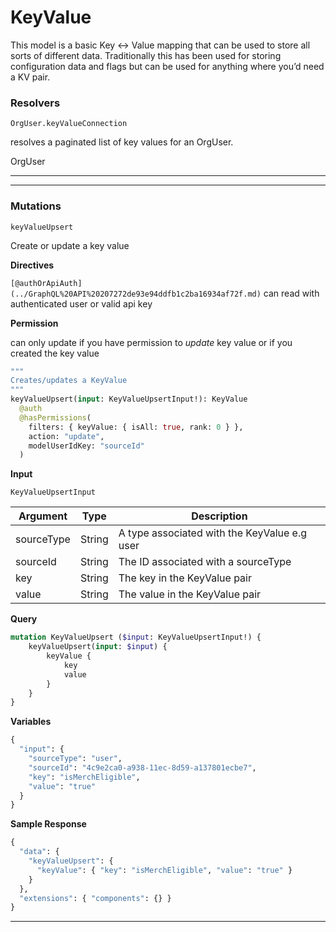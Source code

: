 # KeyValue

This model is a basic Key ↔ Value mapping that can be used to store all sorts of different data. Traditionally this has been used for storing configuration data and flags but can be used for anything where you’d need a KV pair.

### Resolvers

`OrgUser.keyValueConnection`

resolves a paginated list of key values for an OrgUser.

OrgUser

***

***

### Mutations

`keyValueUpsert`

Create or update a key value

**Directives**

`[@authOrApiAuth](../GraphQL%20API%20207272de93e94ddfb1c2ba16934af72f.md)` can read with authenticated user or valid api key

**Permission**

can only update if you have permission to _update_ key value or if you created the key value

```graphql
"""
Creates/updates a KeyValue
"""
keyValueUpsert(input: KeyValueUpsertInput!): KeyValue
  @auth
  @hasPermissions(
    filters: { keyValue: { isAll: true, rank: 0 } },
    action: "update",
    modelUserIdKey: "sourceId"
  )
```

**Input**

`KeyValueUpsertInput`

| Argument   | Type   | Description                                  |
| ---------- | ------ | -------------------------------------------- |
| sourceType | String | A type associated with the KeyValue e.g user |
| sourceId   | String | The ID associated with a sourceType          |
| key        | String | The key in the KeyValue pair                 |
| value      | String | The value in the KeyValue pair               |

**Query**

```graphql
mutation KeyValueUpsert ($input: KeyValueUpsertInput!) {
    keyValueUpsert(input: $input) {
        keyValue {
            key
            value
        }
    }
}
```

**Variables**

```graphql
{
  "input": {
    "sourceType": "user",
    "sourceId": "4c9e2ca0-a938-11ec-8d59-a137801ecbe7",
    "key": "isMerchEligible",
    "value": "true"
  }
}
```

**Sample Response**

```graphql
{
  "data": {
    "keyValueUpsert": {
      "keyValue": { "key": "isMerchEligible", "value": "true" }
    }
  },
  "extensions": { "components": {} }
}
```

***
